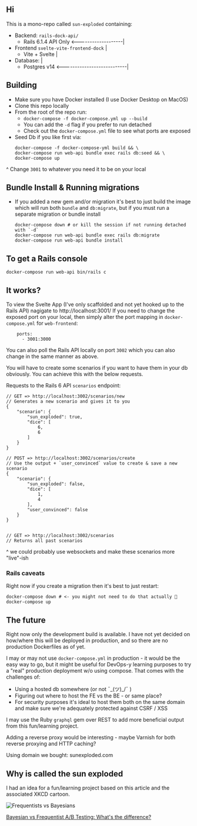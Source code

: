 ## Hi

This is a mono-repo called `sun-exploded` containing:

- Backend: `rails-dock-api/`
  - Rails 6.1.4 API Only <-------------------|
- Frontend `svelte-vite-frontend-dock` |
  - Vite + Svelte |
- Database: |
  - Postgres v14 <---------------------------|

## Building

- Make sure you have Docker installed (I use Docker Desktop on MacOS)
- Clone this repo locally
- From the root of the repo run:
  - `docker-compose -f docker-compose.yml up --build`
  - You can add the `-d` flag if you prefer to run detached
  - Check out the `docker-compose.yml` file to see what ports are exposed
- Seed Db if you like first via:
  ```
  docker-compose -f docker-compose-yml build && \
  docker-compose run web-api bundle exec rails db:seed && \
  docker-compose up
  ```

^ Change `3001` to whatever you need it to be on your local

## Bundle Install & Running migrations

- If you added a new gem and/or migration it's best to just build the image which will run both `bundle` and `db:migrate`, but if you must run a separate migration or bundle install
  ```
  docker-compose down # or kill the session if not running detached with `-d`
  docker-compose run web-api bundle exec rails db:migrate
  docker-compose run web-api bundle install
  ```

## To get a Rails console

```
docker-compose run web-api bin/rails c
```

## It works?

To view the Svelte App (I've only scaffolded and not yet hooked up to the Rails API) nagigate to http://localhost:3001/
If you need to change the exposed port on your local, then simply alter the port mapping in `docker-compose.yml` for `web-frontend`:

```
    ports:
      - 3001:3000
```

You can also poll the Rails API locally on port `3002` which you can also change in the same manner as above.

You will have to create some scenarios if you want to have them in your db obviously. You can achieve this with the below requests.

Requests to the Rails 6 API `scenarios` endpoint:

```
// GET => http://localhost:3002/scenarios/new
// Generates a new scenario and gives it to you
{
    "scenario": {
        "sun_exploded": true,
        "dice": [
            6,
            6
        ]
    }
}

// POST => http://localhost:3002/scenarios/create
// Use the output + `user_convinced` value to create & save a new scenario
{
    "scenario": {
        "sun_exploded": false,
        "dice": [
            1,
            4
        ],
        "user_convinced": false
    }
}


// GET => http://localhost:3002/scenarios
// Returns all past scenarios
```

^ we could probably use websockets and make these scenarios more "live"-ish

### Rails caveats

Right now if you create a migration then it's best to just restart:

```
docker-compose down # <- you might not need to do that actually 🤔
docker-compose up
```

## The future

Right now only the development build is available. I have not yet decided on how/where this will be deployed in production, and so there are no production Dockerfiles as of yet.

I may or may not use `docker-compose.yml` in production - it would be the easy way to go, but it might be useful for DevOps-y learning purposes to try a "real" production deployment w/o using compose. That comes with the challenges of:

- Using a hosted db somewhere (or not ¯\_(ツ)\_/¯ )
- Figuring out where to host the FE vs the BE - or same place?
- For security purposes it's ideal to host them both on the same domain and make sure we're adequately protected against CSRF / XSS

I may use the Ruby `graphql` gem over REST to add more beneficial output from this fun/learning project.

Adding a reverse proxy would be interesting - maybe Varnish for both reverse proxying and HTTP caching?

Using domain we bought: sunexploded.com

## Why is called the sun exploded

I had an idea for a fun/learning project based on this article and the associated XKCD cartoon.

![Frequentists vs Bayesians](https://imgs.xkcd.com/comics/frequentists_vs_bayesians.png)

[Bayesian vs Frequentist A/B Testing: What's the difference?](https://cxl.com/blog/bayesian-frequentist-ab-testing/)
